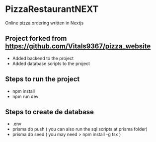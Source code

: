 # PizzaRestaurantNEXT
Online pizza ordering written in Nextjs


## Project forked from  https://github.com/Vitals9367/pizza_website

- Added backend to the project
- Added database scripts to the project


## Steps to run the project
- npm install
- npm run dev

## Steps to create de database
- .env
- prisma db push         ( you can also run the sql scripts at prisma folder)
- prisma db seed         ( you may need  > npm install -g tsx )
